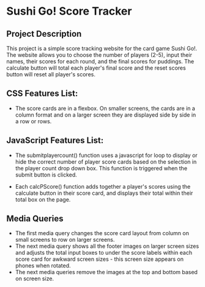 # Sushi Go! Score Tracker

## Project Description

This project is a simple score tracking website for the card game Sushi Go!. The website allows you to choose the number of players (2-5), input their names, their scores for each round, and the final scores for puddings. The calculate button will total each player's final score and the reset scores button will reset all player's scores.


## CSS Features List: 

* The score cards are in a flexbox. On smaller screens, the cards are in a column format and on a larger screen they are displayed side by side in a row or rows.

## JavaScript Features List: 

* The submitplayercount() function uses a javascript for loop to display or hide the correct number of player score cards based on the selection in the player count drop down box. This function is triggered when the submit button is clicked.

* Each calcPScore() function adds together a player's scores using the calculate button in their score card, and displays their total within their total box on the page. 

## Media Queries

* The first media query changes the score card layout from column on small screens to row on larger screens.
* The next media query shows all the footer images on larger screen sizes and adjusts the total input boxes to under the score labels within each score card for awkward screen sizes - this screen size appears on phones when rotated.
* The next media queries remove the images at the top and bottom based on screen size.

